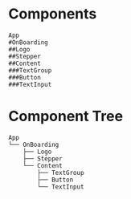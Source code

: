 # Components

```
App
#OnBoarding
##Logo
##Stepper
##Content
###TextGroup
###Button
###TextInput
```

# Component Tree

```
App
└── OnBoarding
    ├── Logo
    ├── Stepper
    └── Content
        ├── TextGroup
        ├── Button
        └── TextInput
```